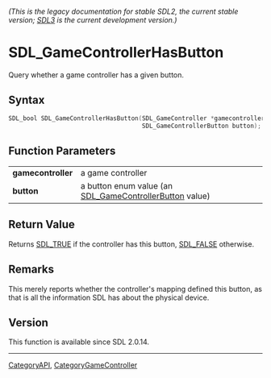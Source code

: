 ###### (This is the legacy documentation for stable SDL2, the current stable version; [SDL3](https://wiki.libsdl.org/SDL3/) is the current development version.)
# SDL_GameControllerHasButton

Query whether a game controller has a given button.

## Syntax

```c
SDL_bool SDL_GameControllerHasButton(SDL_GameController *gamecontroller,
                                     SDL_GameControllerButton button);

```

## Function Parameters

|                        |                                                                                     |
| ---------------------- | ----------------------------------------------------------------------------------- |
| **gamecontroller**     | a game controller                                                                   |
| **button**             | a button enum value (an [SDL_GameControllerButton](SDL_GameControllerButton) value) |

## Return Value

Returns [SDL_TRUE](SDL_TRUE) if the controller has this button,
[SDL_FALSE](SDL_FALSE) otherwise.

## Remarks

This merely reports whether the controller's mapping defined this button,
as that is all the information SDL has about the physical device.

## Version

This function is available since SDL 2.0.14.

----
[CategoryAPI](CategoryAPI), [CategoryGameController](CategoryGameController)


